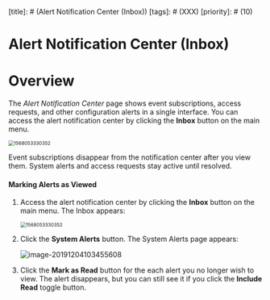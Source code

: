 [title]: # (Alert Notification Center (Inbox))
[tags]: # (XXX)
[priority]: # (10)

# Alert Notification Center (Inbox)

# Overview

The _Alert Notification Center_ page shows event subscriptions, access requests, and other configuration alerts in a single interface. You can access the alert notification center by clicking the **Inbox** button on the main menu.

<img src="assets/1568053330352.png" alt="1568053330352" style="zoom:67%;" />

Event subscriptions disappear from the notification center after you view them. System alerts and access requests stay active until resolved.

#### Marking Alerts as Viewed

1. Access the alert notification center by clicking the **Inbox** button on the main menu. The Inbox appears:

   <img src="assets/1568053330352.png" alt="1568053330352" style="zoom:67%;" />

1. Click the **System Alerts** button. The System Alerts page appears:

   ![image-20191204103455608](assets/image-20191204103455608.png)

1. Click the **Mark as Read** button for the each alert you no longer wish to view. The alert disappears, but you can still see it if you click the **Include Read** toggle button.
